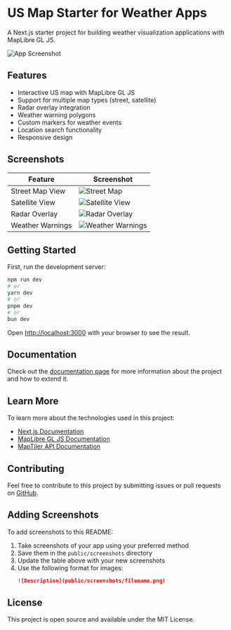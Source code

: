 # US Map Starter for Weather Apps

A Next.js starter project for building weather visualization applications with MapLibre GL JS.

![App Screenshot](public/screenshots/app-screenshot.png)

## Features

- Interactive US map with MapLibre GL JS
- Support for multiple map types (street, satellite)
- Radar overlay integration
- Weather warning polygons
- Custom markers for weather events
- Location search functionality
- Responsive design

## Screenshots

| Feature | Screenshot |
|---------|------------|
| Street Map View | ![Street Map](public/screenshots/street-view.png) |
| Satellite View | ![Satellite View](public/screenshots/satellite-view.png) |
| Radar Overlay | ![Radar Overlay](public/screenshots/radar-overlay.png) |
| Weather Warnings | ![Weather Warnings](public/screenshots/warnings.png) |

## Getting Started

First, run the development server:

```bash
npm run dev
# or
yarn dev
# or
pnpm dev
# or
bun dev
```

Open [http://localhost:3000](http://localhost:3000) with your browser to see the result.

## Documentation

Check out the [documentation page](http://localhost:3000/docs) for more information about the project and how to extend it.

## Learn More

To learn more about the technologies used in this project:

- [Next.js Documentation](https://nextjs.org/docs)
- [MapLibre GL JS Documentation](https://maplibre.org/maplibre-gl-js-docs/api/)
- [MapTiler API Documentation](https://docs.maptiler.com/cloud/api/)

## Contributing

Feel free to contribute to this project by submitting issues or pull requests on [GitHub](https://github.com/AdventureBear/us-map-starter-for-weather-apps).

## Adding Screenshots

To add screenshots to this README:

1. Take screenshots of your app using your preferred method
2. Save them in the `public/screenshots` directory
3. Update the table above with your new screenshots
4. Use the following format for images:
   ```markdown
   ![Description](public/screenshots/filename.png)
   ```

## License

This project is open source and available under the MIT License.
